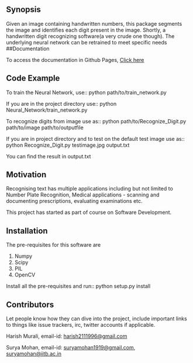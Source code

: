## Synopsis

Given an image containing handwritten numbers, this package segments the image and identifies each digit present in the image.
Shortly, a handwritten digit recognizing software(a very crude one though). The underlying neural network can be retrained to meet specific needs
##Documentation

To access the documentation in Github Pages, [Click here](https://harish-96.github.io/Digit_Recognition/)

## Code Example

To train the Neural Network, use::
    python path/to/train_network.py 

If you are in the project directory use::
    python Neural_Network/train_network.py

To recognize digits from image use as::
    python path/to/Recognize_Digit.py path/to/image path/to/outputfile

If you are in project directory and to test on the default test image use as::
    python Recognize_Digit.py testimage.jpg output.txt

You can find the result in output.txt

## Motivation

Recognising text has multiple applications including but not limited to Number Plate Recognition, Medical applications - scanning and documenting prescriptions, evaluating examinations etc.

This project has started as part of course on Software Development.
## Installation

The pre-requisites for this software are

1. Numpy
2. Scipy
3. PIL
4. OpenCV

Install all the pre-requisites and run::
    python setup.py install

## Contributors

Let people know how they can dive into the project, include important links to things like issue trackers, irc, twitter accounts if applicable.

Harish Murali, 
email-id: harish2111996@gmail.com

Surya Mohan, 
email-id: suryamohan1919@gmail.com, suryamohan@iitb.ac.in

